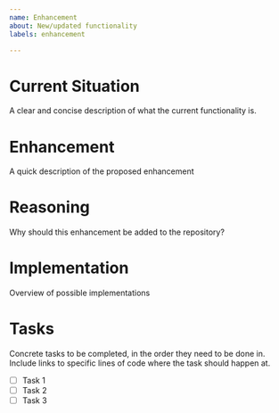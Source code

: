 ```yaml
---
name: Enhancement
about: New/updated functionality
labels: enhancement

---
```


Current Situation
=================
A clear and concise description of what the current functionality is.

Enhancement
===========
A quick description of the proposed enhancement

Reasoning
=========
Why should this enhancement be added to the repository?

Implementation
==============
Overview of possible implementations

Tasks
=====
Concrete tasks to be completed, in the order they need to be done in. Include links to specific lines of code where the task should happen at.
- [ ] Task 1
- [ ] Task 2
- [ ] Task 3

